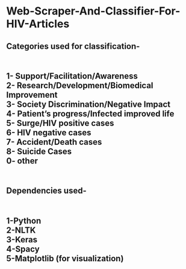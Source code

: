 # Web-Scraper-And-Classifier-For-HIV-Articles

<h2>Categories used for classification-<h2><br>
1- Support/Facilitation/Awareness<br>
2- Research/Development/Biomedical Improvement<br>
3- Society Discrimination/Negative Impact<br>
4- Patient’s progress/Infected improved life<br>
5- Surge/HIV positive cases<br>
6- HIV negative cases<br>
7- Accident/Death cases<br>
8- Suicide Cases<br>
0- other<br><br>
  
<h2>Dependencies used-<h2><br>
1-Python<br>
2-NLTK<br>
3-Keras<br>
4-Spacy<br>  
5-Matplotlib (for visualization)<br>  
